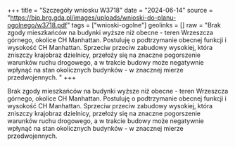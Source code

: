 +++
title = "Szczegóły wniosku W3718"
date = "2024-06-14"
source = "https://bip.brg.gda.pl/images/uploads/wnioski-do-planu-ogolnego/w3718.pdf"
tags = ["wnioski-ogolne"]
geolinks = []
raw = "Brak zgody mieszkańców na budynki wyższe niż obecne - teren Wrzeszcza górnego, okolice CH Manhattan. Postuluję o podtrzymanie obecnej funkcji i wysokość CH Manhattan. Sprzeciw przeciw zabudowy wysokiej, która zniszczy krajobraz dzielnicy, przełoży się na znaczne pogorszenie warunków ruchu drogowego, a w trakcie budowy może negatywnie wpłynąć na stan okolicznych budynków - w znacznej mierze przedwojennych. "
+++

Brak zgody mieszkańców na budynki wyższe niż obecne - teren Wrzeszcza górnego,
okolice CH Manhattan. Postuluję o podtrzymanie obecnej funkcji i wysokość CH Manhattan.
Sprzeciw przeciw zabudowy wysokiej, która zniszczy krajobraz dzielnicy, przełoży się na znaczne
pogorszenie warunków ruchu drogowego, a w trakcie budowy może negatywnie wpłynąć na stan
okolicznych budynków - w znacznej mierze przedwojennych.



